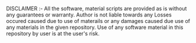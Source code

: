DISCLAIMER :- All the software, material scripts are provided as is without any guarantees or warranty.
Author is not liable towards any Losses occured caused due to use of materails or any damages caused due use of any materials in the given repository.
Use of any software material in this repository by user is at the user's risk.
